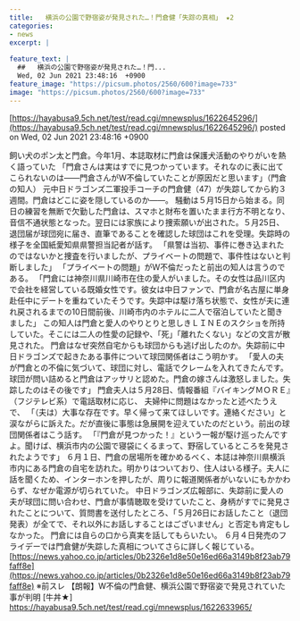 ```yaml
---
title:   横浜の公園で野宿姿が発見された…！門倉健「失踪の真相」 ★2  
categories:
- news
excerpt: |
  
feature_text: |
  ##   横浜の公園で野宿姿が発見された…！門...
  Wed, 02 Jun 2021 23:48:16  +0900
feature_image: "https://picsum.photos/2560/600?image=733"
image: "https://picsum.photos/2560/600?image=733"
---
```


[https://hayabusa9.5ch.net/test/read.cgi/mnewsplus/1622645296/](https://hayabusa9.5ch.net/test/read.cgi/mnewsplus/1622645296/)
posted on Wed, 02 Jun 2021 23:48:16  +0900

<!--more-->

飼い犬のポン太と門倉。今年1月、本誌取材に門倉は保護犬活動のやりがいを熱く語っていた 「門倉さんは実はすでに見つかっています。それなのに表に出てこられないのは——門倉さんがＷ不倫していたことが原因だと思います」（門倉の知人） 元中日ドラゴンズ二軍投手コーチの門倉健（47）が失踪してから約３週間。門倉はどこに姿を隠しているのか——。 騒動は５月15日から始まる。同日の練習を無断で欠勤した門倉は、スマホと財布を置いたまま行方不明となり、音信不通状態となった。翌日には家族により捜索願いが出された。５月25日、退団届が球団宛に届き、直筆であることを確認した球団はこれを受理。失踪時の様子を全国紙愛知県県警担当記者が話す。 「県警は当初、事件に巻き込まれたのではないかと捜査を行いましたが、プライベートの問題で、事件性はないと判断しました」 「プライベートの問題」がＷ不倫だったと前出の知人は言うのである。 「門倉には神奈川県川崎市在住の愛人がいました。その女性は品川区内で会社を経営している既婚女性です。彼女は中日ファンで、門倉が名古屋に単身赴任中にデートを重ねていたそうです。失踪中は駆け落ち状態で、女性が夫に連れ戻されるまでの10日間前後、川崎市内のホテルに二人で宿泊していたと聞きました」 この知人は門倉と愛人のやりとりと思しきＬＩＮＥのスクショを所持していた。そこには二人の性愛の記録や、「死」「離れたくない」などの文言が散見された。 門倉はなぜ突然自宅からも球団からも逃げ出したのか。失踪前に中日ドラゴンズで起きたある事件について球団関係者はこう明かす。 「愛人の夫が門倉との不倫に気づいて、球団に対し、電話でクレームを入れてきたんです。球団が問い詰めると門倉はアッサリと認めた。門倉の嫁さんは激怒しました。失踪したのはその後です」 門倉夫人は５月28日、情報番組『バイキングＭＯＲＥ』（フジテレビ系）で電話取材に応じ、 夫婦仲に問題はなかったと述べたうえで、 「（夫は）大事な存在です。早く帰って来てほしいです。連絡ください」と涙ながらに訴えた。だが直後に事態は急展開を迎えていたのだという。前出の球団関係者はこう話す。 「『門倉が見つかった！』という一報が駆け巡ったんですよ。聞けば、横浜市内の公園で寝袋にくるまって、野宿しているところを発見されたようです」 ６月１日、門倉の居場所を確かめるべく、本誌は神奈川県横浜市内にある門倉の自宅を訪れた。明かりはついており、住人はいる様子。夫人に話を聞くため、インターホンを押したが、周りに報道関係者がいないにもかかわらず、なぜか電源が切られていた。 中日ドラゴンズ広報部に、失踪前に愛人の夫が球団に問い合わせ、門倉が事情聴取を受けていたこと、身柄がすでに発見されたことについて、質問書を送付したところ、「５月26日にお話したこと（退団発表）が全てで、それ以外にお話しすることはございません」と否定も肯定もしなかった。 門倉には自らの口から真実を話してもらいたい。 ６月４日発売のフライデーでは門倉健が失踪した真相についてさらに詳しく報じている。 [https://news.yahoo.co.jp/articles/0b2326e1d8e50e16ed66a3149b8f23ab79faff8e](https://news.yahoo.co.jp/articles/0b2326e1d8e50e16ed66a3149b8f23ab79faff8e) ※前スレ 【朗報】W不倫の門倉健、横浜公園で野宿姿で発見されていた事が判明 [牛丼★] https://hayabusa9.5ch.net/test/read.cgi/mnewsplus/1622633965/
